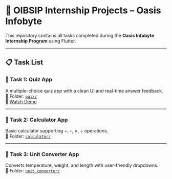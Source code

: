 # 🌟 OIBSIP Internship Projects – Oasis Infobyte

This repository contains all tasks completed during the **Oasis Infobyte Internship Program** using Flutter.

---

## 📋 Task List

### 🔹 Task 1: Quiz App
A multiple-choice quiz app with a clean UI and real-time answer feedback.  
📂 Folder: [`quiz/`](./quiz)  
🎥 [Watch Demo](https://youtube.com/shorts/yfa6gyjYwRA?feature=share)


---

### 🔹 Task 2: Calculator App
Basic calculator supporting +, –, ×, ÷ operations.  
📂 Folder: [`calculator/`](./calculator)

---

### 🔹 Task 3: Unit Converter App
Converts temperature, weight, and length with user-friendly dropdowns.  
📂 Folder: [`unit_converter/`](./unit_converter)
